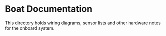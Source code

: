 # Boat Documentation

This directory holds wiring diagrams, sensor lists and other hardware notes for the onboard system.
